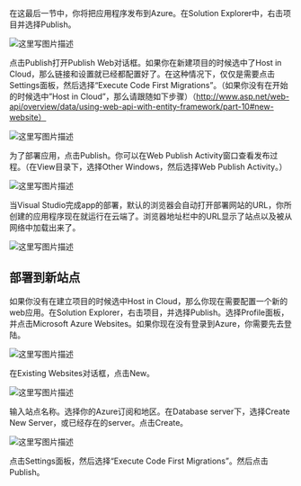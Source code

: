 在这最后一节中，你将把应用程序发布到Azure。在Solution Explorer中，右击项目并选择Publish。

![这里写图片描述](http://img.blog.csdn.net/20160227092521655)


点击Publish打开Publish Web对话框。如果你在新建项目的时候选中了Host in Cloud，那么链接和设置就已经都配置好了。在这种情况下，仅仅是需要点击Settings面板，然后选择“Execute Code First Migrations”。（如果你没有在开始的时候选中”Host in Cloud”，那么请跟随如下步骤）（http://www.asp.net/web-api/overview/data/using-web-api-with-entity-framework/part-10#new-website）

![这里写图片描述](http://img.blog.csdn.net/20160227092547984)

为了部署应用，点击Publish。你可以在Web Publish Activity窗口查看发布过程。（在View目录下，选择Other Windows，然后选择Web Publish Activity。）

![这里写图片描述](http://img.blog.csdn.net/20160227092622063)

当Visual Studio完成app的部署，默认的浏览器会自动打开部署网站的URL，你所创建的应用程序现在就运行在云端了。浏览器地址栏中的URL显示了站点以及被从网络中加载出来了。

![这里写图片描述](http://img.blog.csdn.net/20160227092640210)

**部署到新站点**
------

如果你没有在建立项目的时候选中Host in Cloud，那么你现在需要配置一个新的web应用。在Solution Explorer，右击项目，并选择Publish。选择Profile面板，并点击Microsoft Azure Websites。如果你现在没有登录到Azure，你需要先去登陆。

![这里写图片描述](http://img.blog.csdn.net/20160227092710985)

在Existing Websites对话框，点击New。

![这里写图片描述](http://img.blog.csdn.net/20160227092728533)

输入站点名称。选择你的Azure订阅和地区。在Database server下，选择Create New Server，或已经存在的server。点击Create。

![这里写图片描述](http://img.blog.csdn.net/20160227092745095)

点击Settings面板，然后选择“Execute Code First Migrations”。然后点击Publish。

























































